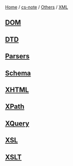 [Home](https://mengxianbin.github.io) /
[cs-note](https://mengxianbin.github.io/cs-note/content) /
[Others](https://mengxianbin.github.io/cs-note/content/Others) /
[XML](https://mengxianbin.github.io/cs-note/content/Others/XML)

## [DOM](https://mengxianbin.github.io/cs-note/content/Others/XML/DOM)

## [DTD](https://mengxianbin.github.io/cs-note/content/Others/XML/DTD)

## [Parsers](https://mengxianbin.github.io/cs-note/content/Others/XML/Parsers/)

## [Schema](https://mengxianbin.github.io/cs-note/content/Others/XML/Schema)

## [XHTML](https://mengxianbin.github.io/cs-note/content/Others/XML/XHTML)

## [XPath](https://mengxianbin.github.io/cs-note/content/Others/XML/XPath)

## [XQuery](https://mengxianbin.github.io/cs-note/content/Others/XML/XQuery)

## [XSL](https://mengxianbin.github.io/cs-note/content/Others/XML/XSL)

## [XSLT](https://mengxianbin.github.io/cs-note/content/Others/XML/XSLT)
